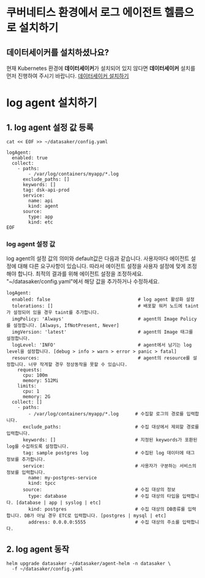 # 쿠버네티스 환경에서 로그 에이전트 헬름으로 설치하기

## 데이터세이커를 설치하셨나요?
현재 Kubernetes 환경에 **데이터세이커**가 설치되어 있지 않다면 **데이터세이커** 설치를 먼저 진행하여 주시기 바랍니다. [데이터세이커 설치하기](../../README.md)

# log agent 설치하기
## 1. log agent 설정 값 등록
```shell
cat << EOF >> ~/datasaker/config.yaml

logAgent:
  enabled: true
  collect:
    - paths:
        - /var/log/containers/myapp/*.log
      exclude_paths: []
      keywords: []
      tag: dsk-api-prod
      service:
        name: api
        kind: agent
      source:
        type: app
        kind: etc
EOF
```

### log agent 설정 값 
log agent의 설정 값의 의미와 default값은 다음과 같습니다. 사용자마다 에이전트 설정에 대해 다른 요구사항이 있습니다. 따라서 에이전트 설정을 사용자 설정에 맞게 조정해야 합니다. 최적의 결과를 위해 에이전트 설정을 조정하세요.
"~/datasaker/config.yaml"에서 해당 값을 추가하거나 수정하세요.
```shell
logAgent:
  enabled: false                                # log agent 활성화 설정
  tolerations: []                               # 배포할 워커 노드에 taint가 설정되어 있을 경우 taint를 추가합니다.
  imgPolicy: 'Always'                           # agent의 Image Policy를 설정합니다. [Always, IfNotPresent, Never]
  imgVersion: 'latest'                          # agent의 Image 태그를 설정합니다.
  logLevel: 'INFO'                              # agent에서 남기는 log level을 설정합니다. [debug > info > warn > error > panic > fatal]
  resources:                                    # agent의 resource를 설정합니다. 너무 작게할 경우 정상동작을 못할 수 있습니다.
    requests:
      cpu: 100m
      memory: 512Mi
    limits:
      cpu: 1
      memory: 2G
  collect: []
    - paths:
        - /var/log/containers/myapp/*.log      # 수집할 로그의 경로를 입력합니다.
      exclude_paths:                           # 수집 대상에서 제외할 경로를 입력합니다.
      keywords: []                             # 지정된 keywords가 포환된 log를 수집하도록 설정합니다.
      tag: sample postgres log                 # 수집된 log 데이터에 태그 정보를 추가합니다.
      service:                                 # 사용자가 구분하는 서비스의 정보를 입력합니다.
        name: my-postgres-service
        kind: tpcc 
      source:                                  # 수집 대상의 정보
        type: database                         # 수집 대상의 타입을 입력합니다. [database | app | syslog | etc]
        kind: postgres                         # 수집 대상의 DB종류를 입력합니다. DB가 아닐 경우 ETC로 입력합니다. [postgres | mysql | etc]
        address: 0.0.0.0:5555                  # 수집 대상의 주소를 입력합니다.
```

## 2. log agent 동작
```shell
helm upgrade datasaker ~/datasaker/agent-helm -n datasaker \
  -f ~/datasaker/config.yaml
```